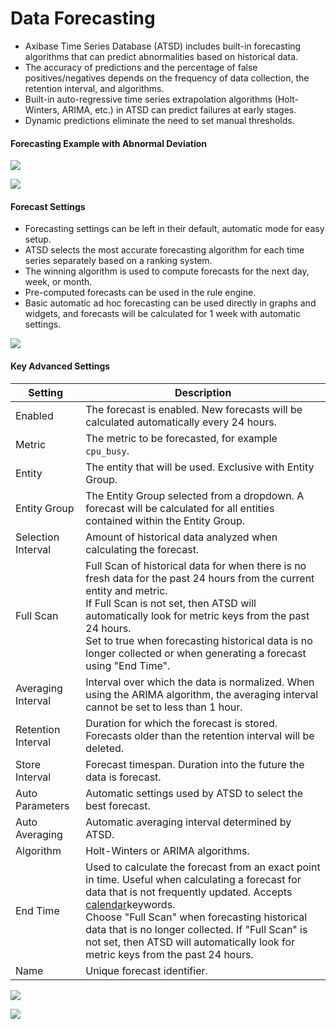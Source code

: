 # Data Forecasting

- Axibase Time Series Database (ATSD) includes built-in forecasting algorithms that can predict abnormalities based on historical data.
- The accuracy of predictions and the percentage of false positives/negatives depends on the frequency of data collection, the retention interval, and algorithms.
- Built-in auto-regressive time series extrapolation algorithms (Holt-Winters, ARIMA, etc.) in ATSD can predict failures at early stages.
- Dynamic predictions eliminate the need to set manual thresholds.

#### Forecasting Example with Abnormal Deviation

![](resources/forecasts.png)

![](resources/forecasts2.png)

#### Forecast Settings

- Forecasting settings can be left in their default, automatic mode for easy setup.
- ATSD selects the most accurate forecasting algorithm for each time series separately based on a ranking system.
- The winning algorithm is used to compute forecasts for the next day, week, or month.
- Pre-computed forecasts can be used in the rule engine.
- Basic automatic ad hoc forecasting can be used directly in graphs and widgets, and forecasts will be calculated for 1 week with automatic settings.

![](resources/forecasts3.png)

#### Key Advanced Settings

| Setting | Description |
| --- | --- |
|  Enabled  |  The forecast is enabled. New forecasts will be calculated automatically every 24 hours.  |
|  Metric  |  The metric to be forecasted, for example `cpu_busy`.  |
|  Entity  |  The entity that will be used. Exclusive with Entity Group.  |
|  Entity Group  |  The Entity Group selected from a dropdown. A forecast will be calculated for all entities contained within the Entity Group.  |
|  Selection Interval  |  Amount of historical data analyzed when calculating the forecast.  |
|  Full Scan  |  Full Scan of historical data for when there is no fresh data for the past 24 hours from the current entity and metric.<br>If Full Scan is not set, then ATSD will automatically look for metric keys from the past 24 hours.<br>Set to true when forecasting historical data is no longer collected or when generating a forecast using "End Time".  |
|  Averaging Interval  |  Interval over which the data is normalized. When using the ARIMA algorithm, the averaging interval cannot be set to less than 1 hour.  |
|  Retention Interval  |  Duration for which the forecast is stored. Forecasts older than the retention interval will be deleted.  |
|  Store Interval  |  Forecast timespan. Duration into the future the data is forecast.  |
|  Auto Parameters  |  Automatic settings used by ATSD to select the best forecast.  |
|  Auto Averaging  |  Automatic averaging interval determined by ATSD.  |
|  Algorithm  |  Holt-Winters or ARIMA algorithms.  |
|  End Time  |  Used to calculate the forecast from an exact point in time. Useful when calculating a forecast for data that is not frequently updated. Accepts [calendar](../shared/calendar.md)keywords.<br>Choose "Full Scan" when forecasting historical data that is no longer collected. If "Full Scan" is not set, then ATSD will automatically look for metric keys from the past 24 hours.  |
|  Name  |  Unique forecast identifier.  |

![](resources/forecast_settings2.png)

![](resources/forecasts4-e1434358022671.png)
